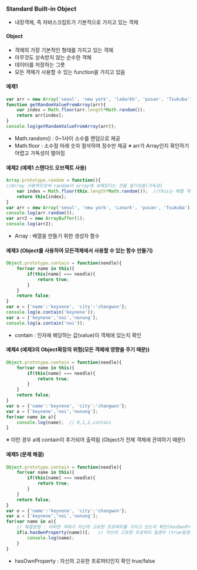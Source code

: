 ### Standard Built-in Object
 - 내장객체, 즉 자바스크립트가 기본적으로 가지고 있는 객체
#### Object
 - 객체의 가장 기본적인 형태를 가지고 있는 객체
 - 아무것도 상속받지 않는 순수한 객체
 - 데이터를 저장하는 그릇
 - 모든 객체가 사용할 수 있는 function을 가지고 있음
 
#### 예제1
```javascript
var arr = new Array('seoul', 'new york', 'ladarkh', 'pusan', 'Tsukuba');
function getRandomValueFromArray(arr){
    var index = Math.floor(arr.length*Math.random());
    return arr[index];
}
console.log(getRandomValueFromArray(arr));
```
- Math.random() : 0~1사이 소수를 랜덤으로 제공
- Math.floor : 소수점 아래 숫자 절삭하여 정수만 제공
※ arr가 Array인지 확인하기 어렵고 가독성이 떨어짐

#### 예제2 (예제1 스탠다드 오브젝트 사용)
```javascript
Array.prototype.random = function(){  
//Array 사용하므로써 random이 array에 속해있다는 것을 알기쉬움(가독성)
    var index = Math.floor(this.length*Math.random());  //this는 배열 객체 자체를 가리킴
    return this[index];
}
var arr = new Array('seoul', 'new york', 'Lanark', 'pusan', 'Tsukuba');
console.log(arr.random());
var arr2 = new ArrayBuffer(1);
console.log(arr2);
```
- Array : 배열을 만들기 위한 생성자 함수

#### 예제3 (Object를 사용하여 모든객체에서 사용할 수 있는 함수 만들기)
```javascript
Object.prototype.contain = function(needle){
    for(var name in this){
        if(this[name] === needle){
            return true;
        }
    }
    return false;
}
var o = {'name':'keynene', 'city':'changwon'};
console.log(o.contain('keynene')); 
var a = ['keynene','noi','nonung'];
console.log(a.contain('noi'));
```
- contain : 인자에 해당하는 값(value)이 객체에 있는지 확인

#### 예제4 (예제3의 Object확장의 위험(모든 객체에 영향을 주기 때문))
```javascript
Object.prototype.contain = function(needle){
    for(var name in this){
        if(this[name] === needle){
            return true;
        }
    }
    return false;
}
var o = {'name':'keynene', 'city':'changwon'};
var a = ['keynene','noi','nonung'];
for(var name in a){
    console.log(name);  // 0,1,2,contain
}
```
※ 이런 경우 a에 contain이 추가되어 출력됨 (Object가 전체 객체에 관여하기 때문!)

#### 예제5 (문제 해결)
```javascript
Object.prototype.contain = function(needle){
    for(var name in this){
        if(this[name] === needle){
            return true;
        }
    }
    return false;
}
var o = {'name':'keynene', 'city':'changwon'};
var a = ['keynene','noi','nonung'];
for(var name in a){
    // 해결방법 : 어떠한 객체가 자신의 고유한 프로퍼티를 가지고 있는지 확인(hasOwnProperty)
    if(a.hasOwnProperty(name)){;   // 자신의 고유한 프로퍼티 일경우 (true일경우) 출력
        console.log(name);
    }
}
```
- hasOwnProperty : 자신의 고유한 프로퍼티인지 확인 true/false